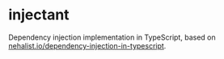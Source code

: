 # injectant

Dependency injection implementation in TypeScript,
based on [nehalist.io/dependency-injection-in-typescript](https://nehalist.io/dependency-injection-in-typescript).
